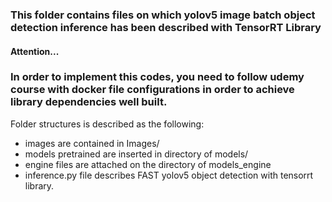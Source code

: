 ### This folder contains files on which yolov5 image batch object detection inference has been described with TensorRT Library

#### Attention...
### In order to implement this codes, you need to follow udemy course with docker file configurations in order to achieve library dependencies well built.


Folder structures is described as the following:
- images are contained in Images/
- models pretrained are inserted in directory of models/
- engine files are attached on the directory of models_engine
- inference.py file describes FAST yolov5 object  detection with tensorrt library.

```
